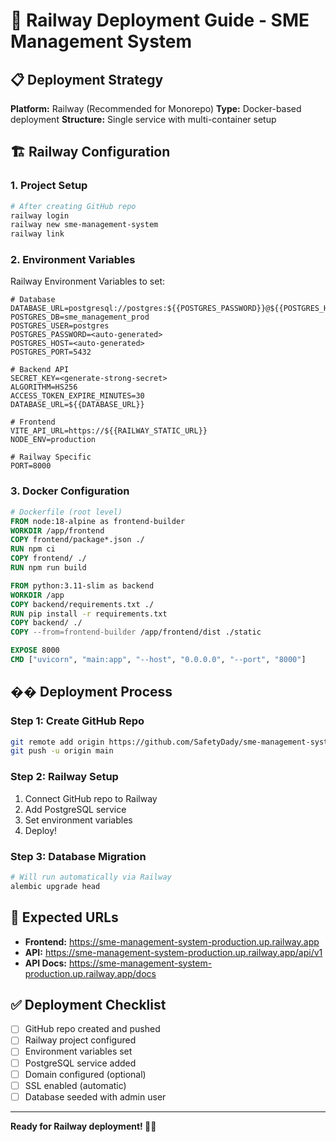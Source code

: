 # 🚂 Railway Deployment Guide - SME Management System

## 📋 **Deployment Strategy**
**Platform:** Railway (Recommended for Monorepo)
**Type:** Docker-based deployment
**Structure:** Single service with multi-container setup

## 🏗️ **Railway Configuration**

### 1. **Project Setup**
```bash
# After creating GitHub repo
railway login
railway new sme-management-system
railway link
```

### 2. **Environment Variables** 
Railway Environment Variables to set:
```
# Database
DATABASE_URL=postgresql://postgres:${{POSTGRES_PASSWORD}}@${{POSTGRES_HOST}}:${{POSTGRES_PORT}}/sme_management_prod
POSTGRES_DB=sme_management_prod
POSTGRES_USER=postgres
POSTGRES_PASSWORD=<auto-generated>
POSTGRES_HOST=<auto-generated>
POSTGRES_PORT=5432

# Backend API
SECRET_KEY=<generate-strong-secret>
ALGORITHM=HS256
ACCESS_TOKEN_EXPIRE_MINUTES=30
DATABASE_URL=${{DATABASE_URL}}

# Frontend
VITE_API_URL=https://${{RAILWAY_STATIC_URL}}
NODE_ENV=production

# Railway Specific
PORT=8000
```

### 3. **Docker Configuration**
```dockerfile
# Dockerfile (root level)
FROM node:18-alpine as frontend-builder
WORKDIR /app/frontend
COPY frontend/package*.json ./
RUN npm ci
COPY frontend/ ./
RUN npm run build

FROM python:3.11-slim as backend
WORKDIR /app
COPY backend/requirements.txt ./
RUN pip install -r requirements.txt
COPY backend/ ./
COPY --from=frontend-builder /app/frontend/dist ./static

EXPOSE 8000
CMD ["uvicorn", "main:app", "--host", "0.0.0.0", "--port", "8000"]
```

## �� **Deployment Process**

### Step 1: Create GitHub Repo
```bash
git remote add origin https://github.com/SafetyDady/sme-management-system.git
git push -u origin main
```

### Step 2: Railway Setup
1. Connect GitHub repo to Railway
2. Add PostgreSQL service
3. Set environment variables
4. Deploy!

### Step 3: Database Migration
```bash
# Will run automatically via Railway
alembic upgrade head
```

## 🔗 **Expected URLs**
- **Frontend:** https://sme-management-system-production.up.railway.app
- **API:** https://sme-management-system-production.up.railway.app/api/v1
- **API Docs:** https://sme-management-system-production.up.railway.app/docs

## ✅ **Deployment Checklist**
- [ ] GitHub repo created and pushed
- [ ] Railway project configured
- [ ] Environment variables set
- [ ] PostgreSQL service added
- [ ] Domain configured (optional)
- [ ] SSL enabled (automatic)
- [ ] Database seeded with admin user

---
**Ready for Railway deployment! 🚂✨**
